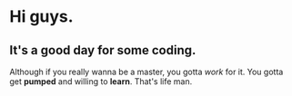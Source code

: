 # Hi guys.

## It's a good day for some coding.

Although if you really wanna be a master, you gotta _work_ for it. 
You gotta get **pumped** and willing to **learn**. That's life man.